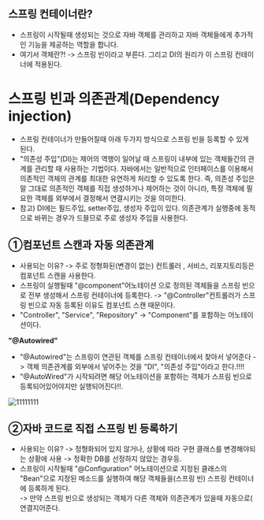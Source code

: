 __스프링 컨테이너란?__
-------------------------------
- 스프링이 시작될때 생성되는 것으로 자바 객체를 관리하고 자바 객체들에게 추가적인 기능을 제공하는 역할을 합니다.
- 여기서 객체란?! -> 스프링 빈이라고 부른다. 그리고 DI의 원리가 이 스프링 컨테이너에 적용된다.

__스프링 빈과 의존관계(Dependency injection)__
===================================================
- 스프링 컨테이너가 만들어질때 아래 두가지 방식으로 스프링 빈을 등록할 수 있게 된다.
- "의존성 주입"(DI)는 제어의 역행이 일어날 때 스프링이 내부에 있는 객체들간의 관계를 관리할 때 사용하는 기법이다. 자바에서는 일반적으로 인터페이스를 이용해서 의존적인 객체의 관계를 최대한 유연하게 처리할 수 있도록 한다. 즉, 의존성 주입은 말 그대로 의존적인 객체를 직접 생성하거나 제어하는 것이 아니라, 특정 객체에 필요한 객체를 외부에서 결정해서 연결시키는 것을 의미한다.
- 참고) DI에는 필드주입, setter주입, 생성자 주입이 있다. 의존관계가 실행중에 동적으로 바뀌는 경우가 드믈므로 주로 생성자 주입을 사용한다.

__①컴포넌트 스캔과 자동 의존관계__
------------------------------------------
- 사용되는 이유? -> 주로 정형화된(변경이 없는) 컨트롤러 , 서비스, 리포지토리등은 컴포넌트 스캔을 사용한다.
- 스프링이 실행될때 "@component"어노테이션 으로 정의된 객체들을 스프링 빈으로 전부 생성해서 스프링 컨테이너에 등록한다. -> "@Controller"컨트롤러가 스프링 빈으로 자동 등록된 이유도 컴포넌트 스캔 때문이다.
- "Controller", "Service", "Repository" -> "Component"를 포함하는 어노테이션이다. 

__"@Autowired"__
- "@Autowired"는 스프링이 연관된 객체를 스프링 컨테이너에서 찾아서 넣어준다 -> 객체 의존관계를 외부에서 넣어주는 것을 "DI", "의존성 주입"이라고 한다.!!!!
- "@AutoWired"가 시작되려면 해당 어노테이션을 포함하는 객체가 스프림 빈으로 등록되어있어야지만 실행되어진다!!.

![11111111](https://user-images.githubusercontent.com/96917871/151702087-184cb63d-c167-4266-b521-c22537227a78.PNG)


__②자바 코드로 직접 스프링 빈 등록하기__
----------------------------------------------------
- 사용되는 이유? -> 정형화되어 있지 않거나, 상황에 따라 구현 클래스를 변경해야되는 상황에 사용 -> 정확한 DB를 선정하지 않았는 경우등.
- 스프링이 시작될때 "@Configuration" 어노테이션으로 지정된 클래스의 "Bean"으로 지정된 메소드를 실행하여 해당 객체들을(스프링 빈) 스프링 컨테이너에 등록하게 된다.     
-> 만약 스프링 빈으로 생성되는 객체가 다른 객체와 의존관계가 있을때 자동으로( 연결지어준다. 
